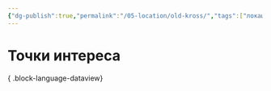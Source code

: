 ```yaml
---
{"dg-publish":true,"permalink":"/05-location/old-kross/","tags":["локация/район"]}
---
```


# Точки интереса

{ .block-language-dataview}